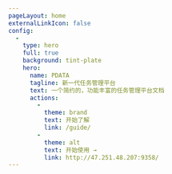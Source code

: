 ```yaml
---
pageLayout: home
externalLinkIcon: false
config:
  -
    type: hero
    full: true
    background: tint-plate
    hero:
      name: PDATA
      tagline: 新一代任务管理平台
      text: 一个简约的，功能丰富的任务管理平台文档
      actions:
        -
          theme: brand
          text: 开始了解
          link: /guide/
        -
          theme: alt
          text: 开始使用 →
          link: http://47.251.48.207:9358/
---
```

